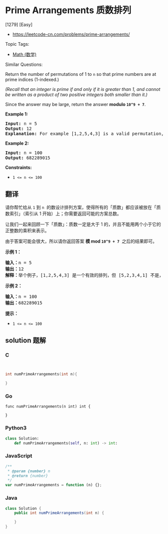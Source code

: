 # Prime Arrangements 质数排列

[1279] [Easy]

- https://leetcode-cn.com/problems/prime-arrangements/

Topic Tags:

- [Math (数学)](https://leetcode-cn.com/tag/math/)

Similar Questions:

Return the number of permutations of 1 to `n` so that prime numbers are at prime indices (1-indexed.)

_(Recall that an integer is prime if and only if it is greater than 1, and cannot be written as a product of two positive integers both smaller than it.)_

Since the answer may be large, return the answer **modulo `10^9 + 7`**.

**Example 1:**

<pre><strong>Input:</strong> n = 5
<strong>Output:</strong> 12
<strong>Explanation:</strong> For example [1,2,5,4,3] is a valid permutation, but [5,2,3,4,1] is not because the prime number 5 is at index 1.
</pre>

**Example 2:**

<pre><strong>Input:</strong> n = 100
<strong>Output:</strong> 682289015
</pre>

**Constraints:**

- `1 <= n <= 100`

## 翻译

请你帮忙给从 `1` 到 `n`  的数设计排列方案，使得所有的「质数」都应该被放在「质数索引」（索引从 1 开始）上；你需要返回可能的方案总数。

让我们一起来回顾一下「质数」：质数一定是大于 1 的，并且不能用两个小于它的正整数的乘积来表示。

由于答案可能会很大，所以请你返回答案 **模 mod `10^9 + 7`**  之后的结果即可。

**示例 1：**

<pre><strong>输入：</strong>n = 5
<strong>输出：</strong>12
<strong>解释：</strong>举个例子，[1,2,5,4,3] 是一个有效的排列，但 [5,2,3,4,1] 不是，因为在第二种情况里质数 5 被错误地放在索引为 1 的位置上。
</pre>

**示例 2：**

<pre><strong>输入：</strong>n = 100
<strong>输出：</strong>682289015
</pre>

**提示：**

- `1 <= n <= 100`

## solution 题解

### C

```c


int numPrimeArrangements(int n){

}


```

### Go

```golang
func numPrimeArrangements(n int) int {

}
```

### Python3

```python
class Solution:
    def numPrimeArrangements(self, n: int) -> int:
```

### JavaScript

```javascript
/**
 * @param {number} n
 * @return {number}
 */
var numPrimeArrangements = function (n) {};
```

### Java

```java
class Solution {
    public int numPrimeArrangements(int n) {

    }
}
```
